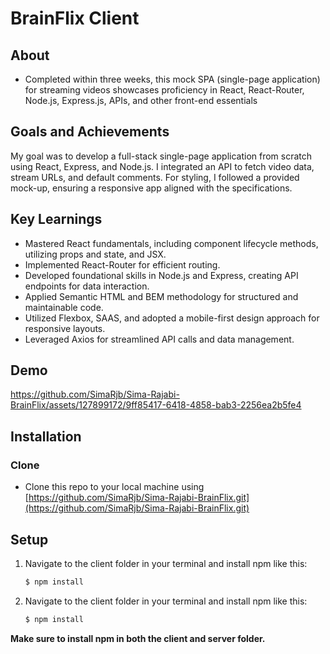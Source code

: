 # BrainFlix Client
## **About**
- Completed within three weeks, this mock SPA (single-page application) for streaming videos showcases proficiency in React, React-Router, Node.js, Express.js, APIs, and other front-end essentials

## **Goals and Achievements**
My goal was to develop a full-stack single-page application from scratch using React, Express, and Node.js. I integrated an API to fetch video data, stream URLs, and default comments. For styling, I followed a provided mock-up, ensuring a responsive app aligned with the specifications.

## **Key Learnings**
- Mastered React fundamentals, including component lifecycle methods, utilizing props and state, and JSX.
- Implemented React-Router for efficient routing.
- Developed foundational skills in Node.js and Express, creating API endpoints for data interaction.
- Applied Semantic HTML and BEM methodology for structured and maintainable code.
- Utilized Flexbox, SAAS, and adopted a mobile-first design approach for responsive layouts.
- Leveraged Axios for streamlined API calls and data management.

## **Demo**


https://github.com/SimaRjb/Sima-Rajabi-BrainFlix/assets/127899172/9ff85417-6418-4858-bab3-2256ea2b5fe4


## **Installation**
### **Clone**
- Clone this repo to your local machine using [https://github.com/SimaRjb/Sima-Rajabi-BrainFlix.git](https://github.com/SimaRjb/Sima-Rajabi-BrainFlix.git)

## **Setup**
1. Navigate to the client folder in your terminal and install npm like this:
   ```bash
   $ npm install
2. Navigate to the client folder in your terminal and install npm like this:
   ```bash
   $ npm install

**Make sure to install npm in both the client and server folder.**
